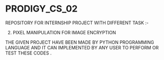 # PRODIGY_CS_02
REPOSITORY FOR INTERNSHIP PROJECT
WITH DIFFERENT TASK :- 

2. PIXEL MANIPULATION FOR IMAGE ENCRYPTION
   
 THE GIVEN PROJECT HAVE BEEN MADE BY PYTHON PROGRAMMING LANGUAGE AND IT CAN IMPLEMENTED BY ANY USER TO PERFORM OR TEST THESE CODES .
